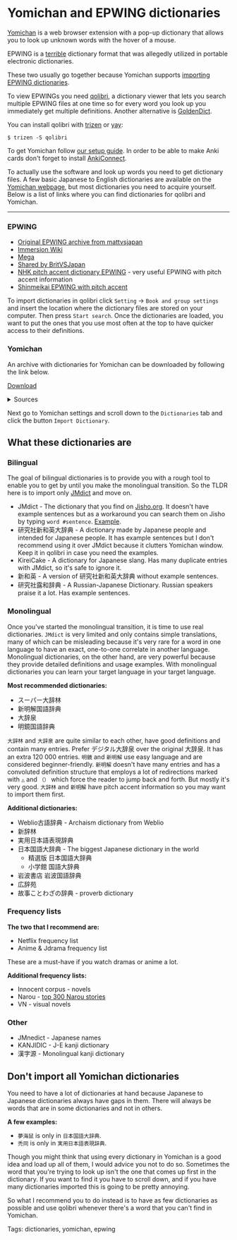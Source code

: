 # Yomichan and EPWING dictionaries

[Yomichan](https://foosoft.net/projects/yomichan)
is a web browser extension with a pop-up dictionary
that allows you to look up unknown words with the hover of a mouse.

EPWING is a [terrible](https://foosoft.net/projects/zero-epwing/) dictionary format
that was allegedly utilized in portable electronic dictionaries.

These two usually go together because Yomichan supports
[importing EPWING dictionaries](https://github.com/FooSoft/yomichan-import).

To view EPWINGs you need [qolibri](https://aur.archlinux.org/packages/qolibri/),
a dictionary viewer that lets you search multiple EPWING files at one time
so for every word you look up you immediately get multiple definitions.
Another alternative is [GoldenDict](https://wiki.archlinux.org/index.php/GoldenDict).

You can install qolibri with
[trizen](https://aur.archlinux.org/packages/trizen/)
or
[yay](https://aur.archlinux.org/packages/yay/):

```
$ trizen -S qolibri
```

To get Yomichan follow
[our setup guide](setting-up-yomichan.html).
In order to be able to make Anki cards don't forget to install
[AnkiConnect](https://ankiweb.net/shared/info/2055492159).

To actually use the software and look up words you need to get dictionary files.
A few basic Japanese to English dictionaries are available on the
[Yomichan webpage](https://foosoft.net/projects/yomichan/index.html#dictionaries),
but most dictionaries you need to acquire yourself.
Below is a list of links where you can find dictionaries for qolibri and Yomichan.

****

### EPWING
* [Original EPWING archive from mattvsjapan](https://www.mediafire.com/file/hr30l1pw004gac9/EPWINGs.rar/file)
* [Immersion Wiki](https://drive.google.com/drive/folders/1S8c70eKADlNkyW_Orz2B7Ge49xFQjg42)
* [Mega](https://mega.nz/folder/rIIHhAxb#d6GV9ZNTj9gUEaQtfGluqg)
* [Shared by BritVSJapan](https://www.mediafire.com/folder/ldyklp3362pgg/Japanese_Dictionaries)
* [NHK pitch accent dictionary EPWING](http://www.mediafire.com/file/sxmpse8n92c9oxg/NHKACT.zip) -
very useful EPWING with pitch accent information
* [Shinmeikai EPWING with pitch accent](http://www.mediafire.com/file/q9b95d1ad9wnjxd/Shinmeikai.7z)

To import dictionaries in qolibri click `Setting` → `Book and group settings`
and insert the location where the dictionary files are stored on your computer.
Then press `Start search`. Once the dictionaries are loaded,
you want to put the ones that you use most often at the top
to have quicker access to their definitions.

### Yomichan

An archive with dictionaries for Yomichan can be downloaded by following the link below.

<p class="download_button"><a href="https://t.me/ajatt_tools/36">Download</a></p>

<details>
<summary>Sources</summary>

The dictionaries were compiled from various places.
Below is a list of public folders that were used.

* [Immersion Wiki](https://drive.google.com/drive/folders/1S8jeDa5NJt76dn9tq52engRCFLjIzvN1)
* [Mega](https://mega.nz/folder/rIIHhAxb#d6GV9ZNTj9gUEaQtfGluqg)
* [Shared](https://www.youtube.com/watch?v=5oxdPY9eH48) by mattvsjapan:
	* [Yomichan Dictionaries](https://www.mediafire.com/file/o3b6jt999dtd9vc/Yomichan_Dictionaries.zip/file)
	* [Shinmeikai5](https://mega.nz/file/A5cRxIpY#fcCGZyWX6cZoFYwKoKzbdHnxm_S86WM3PSbDA4ifKUM)
	* [Pitch Accent Dictionary](https://mega.nz/file/A5cRxIpY#fcCGZyWX6cZoFYwKoKzbdHnxm_S86WM3PSbDA4ifKUM)
* [Shared by shoui](https://drive.google.com/file/d/1hcxKK-06LJxp-pr-8EuSPrCaFhWwXylp/view?usp=sharing)
([monolingual guide](https://learnjapanese.moe/monolingual/))

</details>

Next go to Yomichan settings and scroll down to the `Dictionaries` tab
and click the button `Import Dictionary`.

## What these dictionaries are

### Bilingual

The goal of bilingual dictionaries is to provide you with a rough tool
to enable you to get by until you make the monolingual transition.
So the TLDR here is to import only
[JMdict](https://foosoft.net/projects/yomichan/dl/dict/jmdict_english.zip)
and move on.

* JMdict - The dictionary that you find on
[Jisho.org](https://jisho.org/).
It doesn't have example sentences but as a workaround you can search them on Jisho
by typing `word #sentence`. [Example](https://jisho.org/search/test%20%23sentence).
* 研究社新和英大辞典 - A dictionary made by Japanese people and intended for Japanese people.
It has example sentences but I don't recommend using it over JMdict
because it clutters Yomichan window.
Keep it in qolibri in case you need the examples.
* KireiCake - A dictionary for Japanese slang.
Has many duplicate entries with JMdict,
so it's safe to ignore it.
* 新和英 - A version of 研究社新和英大辞典 without example sentences.
* 研究社露和辞典 - A Russian-Japanese Dictionary.
Russian speakers praise it a lot.
Has example sentences.

### Monolingual

Once you've started the monolingual transition, it is time to use real dictionaries.
`JMdict` is very limited and only contains simple translations, many of which can be misleading
because it's very rare for a word in one language to have an exact,
one-to-one correlate in another language.
Monolingual dictionaries, on the other hand, are very powerful because
they provide detailed definitions and usage examples.
With monolingual dictionaries you can learn your target language in your target language.

**Most recommended dictionaries:**

* スーパー大辞林
* 新明解国語辞典
* 大辞泉
* 明鏡国語辞典

`大辞林` and `大辞泉` are quite similar to each other,
have good definitions and contain many entries.
Prefer デジタル大辞泉 over the original 大辞泉. It has an extra 120 000 entries.
`明鏡` and `新明解` use easy language and are considered beginner-friendly.
`新明解` doesn't have many entries and has a convoluted definition structure
that employs a lot of redirections marked with `△` and `（）`
which force the reader to jump back and forth. But mostly it's very good.
`大辞林` and `新明解` have pitch accent information so you may want to import them first.

**Additional dictionaries:**

* Weblio古語辞典 - Archaism dictionary from Weblio
* 新辞林
* 実用日本語表現辞典
* 日本国語大辞典 - The biggest Japanese dictionary in the world
	* 精選版 日本国語大辞典
	* 小学館 国語大辞典
* 岩波書店 岩波国語辞典
* 広辞苑
* 故事ことわざの辞典 - proverb dictionary


### Frequency lists

**The two that I recommend are:**

* Netflix frequency list
* Anime & Jdrama frequency list

These are a must-have if you watch dramas or anime a lot.

**Additional frequency lists:**

* Innocent corpus - novels
* Narou - [top 300 Narou stories](http://wiki.wareya.moe/Narou)
* VN - visual novels

### Other

* JMnedict - Japanese names
* KANJIDIC - J-E kanji dictionary
* 漢字源 - Monolingual kanji dictionary

## Don't import all Yomichan dictionaries

You need to have a lot of dictionaries at hand
because Japanese to Japanese dictionaries always have gaps in them.
There will always be words that are in some dictionaries and not in others.

**A few examples:**
* `夢海鼠` is only in `日本国語大辞典`.
* `禿同` is only in `実用日本語表現辞典`.

Though you might think that using every dictionary in Yomichan is a good idea
and load up all of them, I would advice you not to do so.
Sometimes the word that you're trying to look up
isn't the one that comes up first in the dictionary.
If you want to find it you have to scroll down,
and if you have many dictionaries imported this is going to be pretty annoying.

So what I recommend you to do instead is to have as few dictionaries as possible
and use qolibri whenever there's a word that you can't find in Yomichan.

Tags: dictionaries, yomichan, epwing
